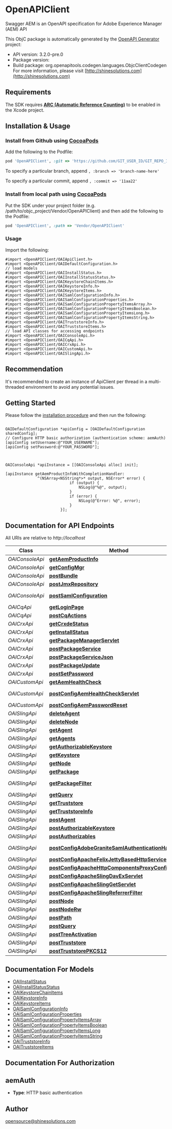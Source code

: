 # OpenAPIClient

Swagger AEM is an OpenAPI specification for Adobe Experience Manager (AEM) API

This ObjC package is automatically generated by the [OpenAPI Generator](https://openapi-generator.tech) project:

- API version: 3.2.0-pre.0
- Package version: 
- Build package: org.openapitools.codegen.languages.ObjcClientCodegen
For more information, please visit [http://shinesolutions.com](http://shinesolutions.com)

## Requirements

The SDK requires [**ARC (Automatic Reference Counting)**](http://stackoverflow.com/questions/7778356/how-to-enable-disable-automatic-reference-counting) to be enabled in the Xcode project.

## Installation & Usage
### Install from Github using [CocoaPods](https://cocoapods.org/)

Add the following to the Podfile:

```ruby
pod 'OpenAPIClient', :git => 'https://github.com/GIT_USER_ID/GIT_REPO_ID.git'
```

To specify a particular branch, append `, :branch => 'branch-name-here'`

To specify a particular commit, append `, :commit => '11aa22'`

### Install from local path using [CocoaPods](https://cocoapods.org/)

Put the SDK under your project folder (e.g. /path/to/objc_project/Vendor/OpenAPIClient) and then add the following to the Podfile:

```ruby
pod 'OpenAPIClient', :path => 'Vendor/OpenAPIClient'
```

### Usage

Import the following:

```objc
#import <OpenAPIClient/OAIApiClient.h>
#import <OpenAPIClient/OAIDefaultConfiguration.h>
// load models
#import <OpenAPIClient/OAIInstallStatus.h>
#import <OpenAPIClient/OAIInstallStatusStatus.h>
#import <OpenAPIClient/OAIKeystoreChainItems.h>
#import <OpenAPIClient/OAIKeystoreInfo.h>
#import <OpenAPIClient/OAIKeystoreItems.h>
#import <OpenAPIClient/OAISamlConfigurationInfo.h>
#import <OpenAPIClient/OAISamlConfigurationProperties.h>
#import <OpenAPIClient/OAISamlConfigurationPropertyItemsArray.h>
#import <OpenAPIClient/OAISamlConfigurationPropertyItemsBoolean.h>
#import <OpenAPIClient/OAISamlConfigurationPropertyItemsLong.h>
#import <OpenAPIClient/OAISamlConfigurationPropertyItemsString.h>
#import <OpenAPIClient/OAITruststoreInfo.h>
#import <OpenAPIClient/OAITruststoreItems.h>
// load API classes for accessing endpoints
#import <OpenAPIClient/OAIConsoleApi.h>
#import <OpenAPIClient/OAICqApi.h>
#import <OpenAPIClient/OAICrxApi.h>
#import <OpenAPIClient/OAICustomApi.h>
#import <OpenAPIClient/OAISlingApi.h>

```

## Recommendation

It's recommended to create an instance of ApiClient per thread in a multi-threaded environment to avoid any potential issues.

## Getting Started

Please follow the [installation procedure](#installation--usage) and then run the following:

```objc

OAIDefaultConfiguration *apiConfig = [OAIDefaultConfiguration sharedConfig];
// Configure HTTP basic authorization (authentication scheme: aemAuth)
[apiConfig setUsername:@"YOUR_USERNAME"];
[apiConfig setPassword:@"YOUR_PASSWORD"];



OAIConsoleApi *apiInstance = [[OAIConsoleApi alloc] init];

[apiInstance getAemProductInfoWithCompletionHandler: 
              ^(NSArray<NSString*>* output, NSError* error) {
                            if (output) {
                                NSLog(@"%@", output);
                            }
                            if (error) {
                                NSLog(@"Error: %@", error);
                            }
                        }];

```

## Documentation for API Endpoints

All URIs are relative to *http://localhost*

Class | Method | HTTP request | Description
------------ | ------------- | ------------- | -------------
*OAIConsoleApi* | [**getAemProductInfo**](docs/OAIConsoleApi.md#getaemproductinfo) | **GET** /system/console/status-productinfo.json | 
*OAIConsoleApi* | [**getConfigMgr**](docs/OAIConsoleApi.md#getconfigmgr) | **GET** /system/console/configMgr | 
*OAIConsoleApi* | [**postBundle**](docs/OAIConsoleApi.md#postbundle) | **POST** /system/console/bundles/{name} | 
*OAIConsoleApi* | [**postJmxRepository**](docs/OAIConsoleApi.md#postjmxrepository) | **POST** /system/console/jmx/com.adobe.granite:type&#x3D;Repository/op/{action} | 
*OAIConsoleApi* | [**postSamlConfiguration**](docs/OAIConsoleApi.md#postsamlconfiguration) | **POST** /system/console/configMgr/com.adobe.granite.auth.saml.SamlAuthenticationHandler | 
*OAICqApi* | [**getLoginPage**](docs/OAICqApi.md#getloginpage) | **GET** /libs/granite/core/content/login.html | 
*OAICqApi* | [**postCqActions**](docs/OAICqApi.md#postcqactions) | **POST** /.cqactions.html | 
*OAICrxApi* | [**getCrxdeStatus**](docs/OAICrxApi.md#getcrxdestatus) | **GET** /crx/server/crx.default/jcr:root/.1.json | 
*OAICrxApi* | [**getInstallStatus**](docs/OAICrxApi.md#getinstallstatus) | **GET** /crx/packmgr/installstatus.jsp | 
*OAICrxApi* | [**getPackageManagerServlet**](docs/OAICrxApi.md#getpackagemanagerservlet) | **GET** /crx/packmgr/service/script.html | 
*OAICrxApi* | [**postPackageService**](docs/OAICrxApi.md#postpackageservice) | **POST** /crx/packmgr/service.jsp | 
*OAICrxApi* | [**postPackageServiceJson**](docs/OAICrxApi.md#postpackageservicejson) | **POST** /crx/packmgr/service/.json/{path} | 
*OAICrxApi* | [**postPackageUpdate**](docs/OAICrxApi.md#postpackageupdate) | **POST** /crx/packmgr/update.jsp | 
*OAICrxApi* | [**postSetPassword**](docs/OAICrxApi.md#postsetpassword) | **POST** /crx/explorer/ui/setpassword.jsp | 
*OAICustomApi* | [**getAemHealthCheck**](docs/OAICustomApi.md#getaemhealthcheck) | **GET** /system/health | 
*OAICustomApi* | [**postConfigAemHealthCheckServlet**](docs/OAICustomApi.md#postconfigaemhealthcheckservlet) | **POST** /apps/system/config/com.shinesolutions.healthcheck.hc.impl.ActiveBundleHealthCheck | 
*OAICustomApi* | [**postConfigAemPasswordReset**](docs/OAICustomApi.md#postconfigaempasswordreset) | **POST** /apps/system/config/com.shinesolutions.aem.passwordreset.Activator | 
*OAISlingApi* | [**deleteAgent**](docs/OAISlingApi.md#deleteagent) | **DELETE** /etc/replication/agents.{runmode}/{name} | 
*OAISlingApi* | [**deleteNode**](docs/OAISlingApi.md#deletenode) | **DELETE** /{path}/{name} | 
*OAISlingApi* | [**getAgent**](docs/OAISlingApi.md#getagent) | **GET** /etc/replication/agents.{runmode}/{name} | 
*OAISlingApi* | [**getAgents**](docs/OAISlingApi.md#getagents) | **GET** /etc/replication/agents.{runmode}.-1.json | 
*OAISlingApi* | [**getAuthorizableKeystore**](docs/OAISlingApi.md#getauthorizablekeystore) | **GET** /{intermediatePath}/{authorizableId}.ks.json | 
*OAISlingApi* | [**getKeystore**](docs/OAISlingApi.md#getkeystore) | **GET** /{intermediatePath}/{authorizableId}/keystore/store.p12 | 
*OAISlingApi* | [**getNode**](docs/OAISlingApi.md#getnode) | **GET** /{path}/{name} | 
*OAISlingApi* | [**getPackage**](docs/OAISlingApi.md#getpackage) | **GET** /etc/packages/{group}/{name}-{version}.zip | 
*OAISlingApi* | [**getPackageFilter**](docs/OAISlingApi.md#getpackagefilter) | **GET** /etc/packages/{group}/{name}-{version}.zip/jcr:content/vlt:definition/filter.tidy.2.json | 
*OAISlingApi* | [**getQuery**](docs/OAISlingApi.md#getquery) | **GET** /bin/querybuilder.json | 
*OAISlingApi* | [**getTruststore**](docs/OAISlingApi.md#gettruststore) | **GET** /etc/truststore/truststore.p12 | 
*OAISlingApi* | [**getTruststoreInfo**](docs/OAISlingApi.md#gettruststoreinfo) | **GET** /libs/granite/security/truststore.json | 
*OAISlingApi* | [**postAgent**](docs/OAISlingApi.md#postagent) | **POST** /etc/replication/agents.{runmode}/{name} | 
*OAISlingApi* | [**postAuthorizableKeystore**](docs/OAISlingApi.md#postauthorizablekeystore) | **POST** /{intermediatePath}/{authorizableId}.ks.html | 
*OAISlingApi* | [**postAuthorizables**](docs/OAISlingApi.md#postauthorizables) | **POST** /libs/granite/security/post/authorizables | 
*OAISlingApi* | [**postConfigAdobeGraniteSamlAuthenticationHandler**](docs/OAISlingApi.md#postconfigadobegranitesamlauthenticationhandler) | **POST** /apps/system/config/com.adobe.granite.auth.saml.SamlAuthenticationHandler.config | 
*OAISlingApi* | [**postConfigApacheFelixJettyBasedHttpService**](docs/OAISlingApi.md#postconfigapachefelixjettybasedhttpservice) | **POST** /apps/system/config/org.apache.felix.http | 
*OAISlingApi* | [**postConfigApacheHttpComponentsProxyConfiguration**](docs/OAISlingApi.md#postconfigapachehttpcomponentsproxyconfiguration) | **POST** /apps/system/config/org.apache.http.proxyconfigurator.config | 
*OAISlingApi* | [**postConfigApacheSlingDavExServlet**](docs/OAISlingApi.md#postconfigapacheslingdavexservlet) | **POST** /apps/system/config/org.apache.sling.jcr.davex.impl.servlets.SlingDavExServlet | 
*OAISlingApi* | [**postConfigApacheSlingGetServlet**](docs/OAISlingApi.md#postconfigapacheslinggetservlet) | **POST** /apps/system/config/org.apache.sling.servlets.get.DefaultGetServlet | 
*OAISlingApi* | [**postConfigApacheSlingReferrerFilter**](docs/OAISlingApi.md#postconfigapacheslingreferrerfilter) | **POST** /apps/system/config/org.apache.sling.security.impl.ReferrerFilter | 
*OAISlingApi* | [**postNode**](docs/OAISlingApi.md#postnode) | **POST** /{path}/{name} | 
*OAISlingApi* | [**postNodeRw**](docs/OAISlingApi.md#postnoderw) | **POST** /{path}/{name}.rw.html | 
*OAISlingApi* | [**postPath**](docs/OAISlingApi.md#postpath) | **POST** /{path}/ | 
*OAISlingApi* | [**postQuery**](docs/OAISlingApi.md#postquery) | **POST** /bin/querybuilder.json | 
*OAISlingApi* | [**postTreeActivation**](docs/OAISlingApi.md#posttreeactivation) | **POST** /etc/replication/treeactivation.html | 
*OAISlingApi* | [**postTruststore**](docs/OAISlingApi.md#posttruststore) | **POST** /libs/granite/security/post/truststore | 
*OAISlingApi* | [**postTruststorePKCS12**](docs/OAISlingApi.md#posttruststorepkcs12) | **POST** /etc/truststore | 


## Documentation For Models

 - [OAIInstallStatus](docs/OAIInstallStatus.md)
 - [OAIInstallStatusStatus](docs/OAIInstallStatusStatus.md)
 - [OAIKeystoreChainItems](docs/OAIKeystoreChainItems.md)
 - [OAIKeystoreInfo](docs/OAIKeystoreInfo.md)
 - [OAIKeystoreItems](docs/OAIKeystoreItems.md)
 - [OAISamlConfigurationInfo](docs/OAISamlConfigurationInfo.md)
 - [OAISamlConfigurationProperties](docs/OAISamlConfigurationProperties.md)
 - [OAISamlConfigurationPropertyItemsArray](docs/OAISamlConfigurationPropertyItemsArray.md)
 - [OAISamlConfigurationPropertyItemsBoolean](docs/OAISamlConfigurationPropertyItemsBoolean.md)
 - [OAISamlConfigurationPropertyItemsLong](docs/OAISamlConfigurationPropertyItemsLong.md)
 - [OAISamlConfigurationPropertyItemsString](docs/OAISamlConfigurationPropertyItemsString.md)
 - [OAITruststoreInfo](docs/OAITruststoreInfo.md)
 - [OAITruststoreItems](docs/OAITruststoreItems.md)


## Documentation For Authorization


## aemAuth

- **Type**: HTTP basic authentication


## Author

opensource@shinesolutions.com



